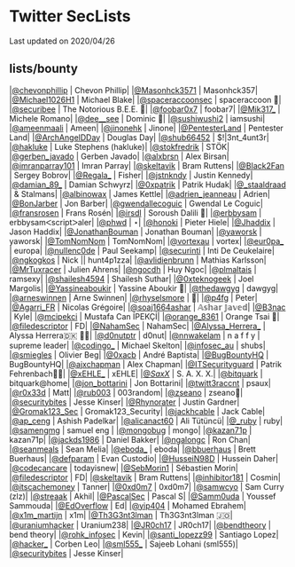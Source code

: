 # Twitter SecLists
Last updated on 2020/04/26


## lists/bounty
|[@chevonphillip](https://twitter.com/chevonphillip) | Chevon Phillip|
|[@Masonhck3571](https://twitter.com/Masonhck3571) | Masonhck357|
|[@Michael1026H1](https://twitter.com/Michael1026H1) | Michael Blake|
|[@spaceraccoonsec](https://twitter.com/spaceraccoonsec) | spaceraccoon 🦝|
|[@securibee](https://twitter.com/securibee) | The Notorious B.E.E. 🐝|
|[@foobar0x7](https://twitter.com/foobar0x7) | foobar7|
|[@Mik317_](https://twitter.com/Mik317_) | Michele Romano|
|[@dee__see](https://twitter.com/dee__see) | Dominic 🐐|
|[@sushiwushi2](https://twitter.com/sushiwushi2) | iamsushi|
|[@ameenmaali](https://twitter.com/ameenmaali) | Ameen|
|[@jinonehk](https://twitter.com/jinonehk) | Jinone|
|[@PentesterLand](https://twitter.com/PentesterLand) | Pentester Land|
|[@ArchAngelDDay](https://twitter.com/ArchAngelDDay) | Douglas Day|
|[@shub66452](https://twitter.com/shub66452) | $!|3nt_4unt3r|
|[@hakluke](https://twitter.com/hakluke) | Luke Stephens (hakluke)|
|[@stokfredrik](https://twitter.com/stokfredrik) | STÖK|
|[@gerben_javado](https://twitter.com/gerben_javado) | Gerben Javado|
|[@alxbrsn](https://twitter.com/alxbrsn) | Alex Birsan|
|[@imranparray101](https://twitter.com/imranparray101) | Imran Parray|
|[@skeltavik](https://twitter.com/skeltavik) | Bram Ruttens|
|[@Black2Fan](https://twitter.com/Black2Fan) | Sergey Bobrov|
|[@Regala_](https://twitter.com/Regala_) | Fisher|
|[@jstnkndy](https://twitter.com/jstnkndy) | Justin Kennedy|
|[@damian_89_](https://twitter.com/damian_89_) | Damian Schwyrz|
|[@0xpatrik](https://twitter.com/0xpatrik) | Patrik Hudak|
|[@_staaldraad](https://twitter.com/_staaldraad) | & Stalmans|
|[@albinowax](https://twitter.com/albinowax) | James Kettle|
|[@adrien_jeanneau](https://twitter.com/adrien_jeanneau) | Adrien|
|[@BonJarber](https://twitter.com/BonJarber) | Jon Barber|
|[@gwendallecoguic](https://twitter.com/gwendallecoguic) | Gwendal Le Coguic|
|[@fransrosen](https://twitter.com/fransrosen) | Frans Rosén|
|[@irsdl](https://twitter.com/irsdl) | Soroush Dalili 🤖|
|[@erbbysam](https://twitter.com/erbbysam) | erbbysamᐸscriptᐳaler|
|[@phwd](https://twitter.com/phwd) | ⋆|
|[@honoki](https://twitter.com/honoki) | Pieter Hiele|
|[@Jhaddix](https://twitter.com/Jhaddix) | Jason Haddix|
|[@JonathanBouman](https://twitter.com/JonathanBouman) | Jonathan Bouman|
|[@yaworsk](https://twitter.com/yaworsk) | yaworsk|
|[@TomNomNom](https://twitter.com/TomNomNom) | TomNomNom|
|[@vortexau](https://twitter.com/vortexau) | vortex|
|[@eur0pa_](https://twitter.com/eur0pa_) | europa|
|[@nullenc0de](https://twitter.com/nullenc0de) | Paul Seekamp|
|[@securinti](https://twitter.com/securinti) | Inti De Ceukelaire|
|[@ngkogkos](https://twitter.com/ngkogkos) | Nick || hunt4p1zza|
|[@avlidienbrunn](https://twitter.com/avlidienbrunn) | ­Mathias Karlsson|
|[@MrTuxracer](https://twitter.com/MrTuxracer) | Julien Ahrens|
|[@ngocdh](https://twitter.com/ngocdh) | Huy Ngoc|
|[@plmaltais](https://twitter.com/plmaltais) | ramsexy|
|[@shailesh4594](https://twitter.com/shailesh4594) | Shailesh Suthar|
|[@0xteknogeek](https://twitter.com/0xteknogeek) | Joel Margolis|
|[@Yassineaboukir](https://twitter.com/Yassineaboukir) | Yassine Aboukir 🐐|
|[@thedawgyg](https://twitter.com/thedawgyg) | dawgyg|
|[@arneswinnen](https://twitter.com/arneswinnen) | Arne Swinnen|
|[@rhyselsmore](https://twitter.com/rhyselsmore) | 🥯|
|[@p4fg](https://twitter.com/p4fg) | Peter|
|[@Agarri_FR](https://twitter.com/Agarri_FR) | Nicolas Grégoire|
|[@soaj1664ashar](https://twitter.com/soaj1664ashar) | 𝔸𝕤𝕙𝕒𝕣 𝕁𝕒𝕧𝕖𝕕|
|[@B3nac](https://twitter.com/B3nac) | Kyle|
|[@mcipekci](https://twitter.com/mcipekci) | Mustafa Can İPEKÇİ|
|[@orange_8361](https://twitter.com/orange_8361) | Orange Tsai  🍊|
|[@filedescriptor](https://twitter.com/filedescriptor) | FD|
|[@NahamSec](https://twitter.com/NahamSec) | NahamSec|
|[@Alyssa_Herrera_](https://twitter.com/Alyssa_Herrera_) | Alyssa Herrera🇩🇰 🏳️‍⚧️|
|[@d0nutptr](https://twitter.com/d0nutptr) | d0nut|
|[@nnwakelam](https://twitter.com/nnwakelam) | n a f f y | supreme leader|
|[@codingo_](https://twitter.com/codingo_) | Michael Skelton|
|[@infosec_au](https://twitter.com/infosec_au) | shubs|
|[@smiegles](https://twitter.com/smiegles) | Olivier Beg|
|[@0xacb](https://twitter.com/0xacb) | André Baptista|
|[@BugBountyHQ](https://twitter.com/BugBountyHQ) | BugBountyHQ|
|[@ajxchapman](https://twitter.com/ajxchapman) | Alex Chapman|
|[@ITSecurityguard](https://twitter.com/ITSecurityguard) | Patrik Fehrenbach🤖|
|[@xEHLE_](https://twitter.com/xEHLE_) | xEHLE|
|[@_SaxX_](https://twitter.com/_SaxX_) | S. A. X. X.|
|[@bitquark](https://twitter.com/bitquark) | bitquark@home|
|[@jon_bottarini](https://twitter.com/jon_bottarini) | Jon Bottarini|
|[@twitt3raccnt](https://twitter.com/twitt3raccnt) | psaux|
|[@r0x33d](https://twitter.com/r0x33d) | Matt|
|[@rub003](https://twitter.com/rub003) | 003random|
|[@zseano](https://twitter.com/zseano) | zseano💫|
|[@securitybites](https://twitter.com/securitybites) | Jesse Kinser|
|[@Rhynorater](https://twitter.com/Rhynorater) | Justin Gardner|
|[@Gromak123_Sec](https://twitter.com/Gromak123_Sec) | Gromak123_Security|
|[@jackhcable](https://twitter.com/jackhcable) | Jack Cable|
|[@ap_ceng](https://twitter.com/ap_ceng) | Ashish Padelkar|
|[@alicanact60](https://twitter.com/alicanact60) | Ali Tütüncü|
|[@_ruby](https://twitter.com/_ruby) | ruby|
|[@samengmg](https://twitter.com/samengmg) | samuel eng |
|[@mongobug](https://twitter.com/mongobug) | mongo|
|[@kazan71p](https://twitter.com/kazan71p) | kazan71p|
|[@jackds1986](https://twitter.com/jackds1986) | Daniel Bakker|
|[@ngalongc](https://twitter.com/ngalongc) | Ron Chan|
|[@seanmeals](https://twitter.com/seanmeals) | Sean Melia|
|[@eboda_](https://twitter.com/eboda_) | eboda|
|[@bbuerhaus](https://twitter.com/bbuerhaus) | Brett Buerhaus|
|[@defparam](https://twitter.com/defparam) | Evan Custodio|
|[@HusseiN98D](https://twitter.com/HusseiN98D) | Hussein Daher|
|[@codecancare](https://twitter.com/codecancare) | todayisnew|
|[@SebMorin1](https://twitter.com/SebMorin1) | Sébastien Morin|
|[@filedescriptor](https://twitter.com/filedescriptor) | FD|
|[@skeltavik](https://twitter.com/skeltavik) | Bram Ruttens|
|[@inhibitor181](https://twitter.com/inhibitor181) | Cosmin|
|[@itscachemoney](https://twitter.com/itscachemoney) | Tanner|
|[@0xd0m7](https://twitter.com/0xd0m7) | 0xd0m7|
|[@samwcyo](https://twitter.com/samwcyo) | Sam Curry (zlz)|
|[@streaak](https://twitter.com/streaak) | Akhil|
|[@PascalSec](https://twitter.com/PascalSec) | Pascal S|
|[@Samm0uda](https://twitter.com/Samm0uda) | Youssef Sammouda|
|[@EdOverflow](https://twitter.com/EdOverflow) | Ed|
|[@yip404](https://twitter.com/yip404) | Mohamed Ebrahem|
|[@x1m_martijn](https://twitter.com/x1m_martijn) | x1m|
|[@Th3G3nt3lman](https://twitter.com/Th3G3nt3lman) | Th3G3nt3lman 🇯🇴|
|[@uraniumhacker](https://twitter.com/uraniumhacker) | Uranium238|
|[@JR0ch17](https://twitter.com/JR0ch17) | JR0ch17|
|[@bendtheory](https://twitter.com/bendtheory) | bend theory|
|[@rohk_infosec](https://twitter.com/rohk_infosec) | Kevin|
|[@santi_lopezz99](https://twitter.com/santi_lopezz99) | Santiago Lopez|
|[@hacker_](https://twitter.com/hacker_) | Corben Leo|
|[@sml555_](https://twitter.com/sml555_) | Sajeeb Lohani (sml555)|
|[@securitybites](https://twitter.com/securitybites) | Jesse Kinser|


